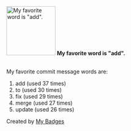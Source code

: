 <img src="https://github.com/my-badges/my-badges/blob/master/src/all-badges/favorite-word/favorite-word.png?raw=true" alt="My favorite word is &quot;add&quot;." title="My favorite word is &quot;add&quot;." width="128">
<strong>My favorite word is &quot;add&quot;.</strong>
<br><br>

My favorite commit message words are:

1. add (used 37 times)
2. to (used 30 times)
3. fix (used 29 times)
4. merge (used 27 times)
5. update (used 26 times)


Created by <a href="https://github.com/my-badges/my-badges">My Badges</a>